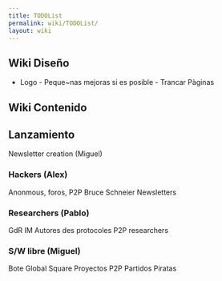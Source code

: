 ```yaml
---
title: TODOList
permalink: wiki/TODOList/
layout: wiki
---
```


Wiki Diseño
-----------

- Logo - Peque~nas mejoras si es posible - Trancar Pàginas

Wiki Contenido
--------------

Lanzamiento
-----------

Newsletter creation (Miguel)

### Hackers (Alex)

Anonmous, foros, P2P Bruce Schneier Newsletters

### Researchers (Pablo)

GdR IM Autores des protocoles P2P researchers

### S/W libre (Miguel)

Bote Global Square Proyectos P2P Partidos Piratas
